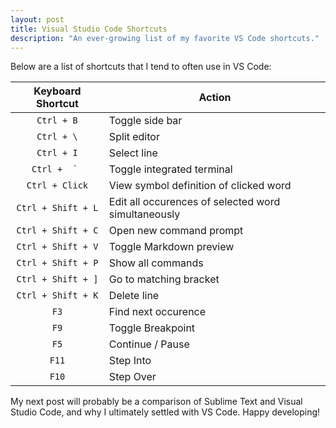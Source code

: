 ```yaml
---
layout: post
title: Visual Studio Code Shortcuts
description: "An ever-growing list of my favorite VS Code shortcuts."
---
```


Below are a list of shortcuts that I tend to often use in VS Code:

| Keyboard Shortcut | Action |
 :---:                | ---    
`Ctrl + B` | Toggle side bar
`Ctrl + \` | Split editor
`Ctrl + I` | Select line
``Ctrl +  ` `` | Toggle integrated terminal
`Ctrl + Click` | View symbol definition of clicked word
`Ctrl + Shift + L` | Edit all occurences of selected word simultaneously
`Ctrl + Shift + C` | Open new command prompt
`Ctrl + Shift + V` | Toggle Markdown preview
`Ctrl + Shift + P` | Show all commands
`Ctrl + Shift + ]` | Go to matching bracket
`Ctrl + Shift + K` | Delete line
`F3` | Find next occurence
`F9` | Toggle Breakpoint
`F5` | Continue / Pause
`F11` | Step Into
`F10` | Step Over

My next post will probably be a comparison of Sublime Text and Visual Studio Code, and why I ultimately settled with VS Code. Happy developing!

 

